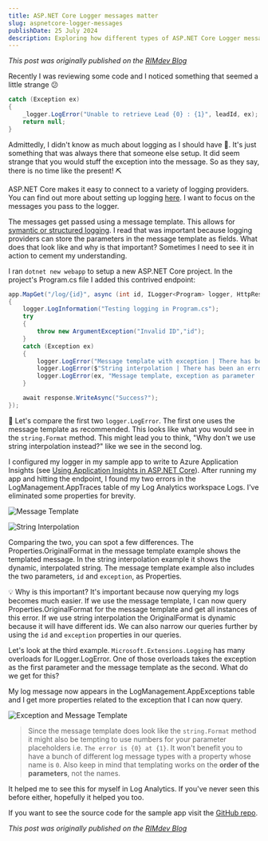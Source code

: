 ```yaml
---
title: ASP.NET Core Logger messages matter
slug: aspnetcore-logger-messages
publishDate: 25 July 2024
description: Exploring how different types of ASP.NET Core Logger messages are logged. 
---
```


_This post was originally published on the [RIMdev Blog](https://rimdev.io/aspnetcore-logger-messages)_

Recently I was reviewing some code and I noticed something that seemed a little strange 😕

```csharp
catch (Exception ex)
{
    _logger.LogError("Unable to retrieve Lead {0} : {1}", leadId, ex);
    return null;
}
```

Admittedly, I didn't know as much about logging as I should have 🤷. It's just something that was always there that someone else setup. It did seem strange that you would stuff the exception into the message. So as they say, there is no time like the present! ⛏

ASP.NET Core makes it easy to connect to a variety of logging providers. You can find out more about setting up logging [here](https://learn.microsoft.com/en-us/aspnet/core/fundamentals/logging/?view=aspnetcore-8.0). I want to focus on the messages you pass to the logger. 

The messages get passed using a message template. This allows for [symantic or structured logging](https://github.com/NLog/NLog/wiki/How-to-use-structured-logging). I read that was important because logging providers can store the parameters in the message template as fields. What does that look like and why is that important? Sometimes I need to see it in action to cement my understanding.

I ran `dotnet new webapp` to setup a new ASP.NET Core project. In the project's Program.cs file I added this contrived endpoint:

```csharp
app.MapGet("/log/{id}", async (int id, ILogger<Program> logger, HttpResponse response) =>
{
    logger.LogInformation("Testing logging in Program.cs");
    try
    {
        throw new ArgumentException("Invalid ID","id");
    }
    catch (Exception ex)
    {
        logger.LogError("Message template with exception | There has been an error for id {id}: {exception}", id, ex);
        logger.LogError($"String interpolation | There has been an error for id {id}: {ex}");
        logger.LogError(ex, "Message template, exception as parameter | There has been an error for id {id}", id);
    }

    await response.WriteAsync("Success?");
});

```

🔎 Let's compare the first two `logger.LogError`. The first one uses the message template as recommended. This looks like what you would see in the `string.Format` method. This might lead you to think, "Why don't we use string interpolation instead?" like we see in the second log. 

I configured my logger in my sample app to write to Azure Application Insights (see [Using Application Insights in ASP.NET Core](https://learn.microsoft.com/en-us/azure/azure-monitor/app/asp-net-core)). After running my app and hitting the endpoint, I found my two errors in the LogManagement.AppTraces table of my Log Analytics workspace Logs. I've eliminated some properties for brevity. 

![Message Template](/assets/blog/logger/messagetemplate.jpg)

![String Interpolation](/assets/blog/logger/stringinterpolation.jpg)

Comparing the two, you can spot a few differences. The Properties.OriginalFormat in the message template example shows the templated message. In the string interpolation example it shows the dynamic, interpolated string. The message template example also includes the two parameters, `id` and `exception`, as Properties.

💡 Why is this important? It's important because now querying my logs becomes much easier. If we use the message template, I can now query Properties.OriginalFormat for the message template and get all instances of this error. If we use string interpolation the OriginalFormat is dynamic because it will have different ids. We can also narrow our queries further by using the `id` and `exception` properties in our queries.

Let's look at the third example. `Microsoft.Extensions.Logging` has many overloads for ILogger.LogError. One of those overloads takes the exception as the first parameter and the message template as the second. What do we get for this? 

My log message now appears in the LogManagement.AppExceptions table and I get more properties related to the exception that I can now query.

![Exception and Message Template](/assets/blog/logger/exception.jpg)

> Since the message template does look like the `string.Format` method it might also be tempting to use numbers for your parameter placeholders i.e. `The error is {0} at {1}`. It won't benefit you to have a bunch of different log message types with a property whose name is `0`. Also keep in mind that templating works on the **order of the parameters**, not the names. 

It helped me to see this for myself in Log Analytics. If you've never seen this before either, hopefully it helped you too.

If you want to see the source code for the sample app visit the [GitHub repo](https://github.com/lightyeare/AppInsightsLogging).

_This post was originally published on the [RIMdev Blog](https://rimdev.io/aspnetcore-logger-messages)_